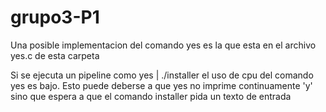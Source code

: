 # grupo3-P1

Una posible implementacion del comando yes es la que esta en el archivo yes.c de esta carpeta

Si se ejecuta un pipeline como yes | ./installer el uso de cpu del comando yes es bajo.
Esto puede deberse a que yes no imprime continuamente 'y' sino que espera a que el comando installer pida un texto de entrada